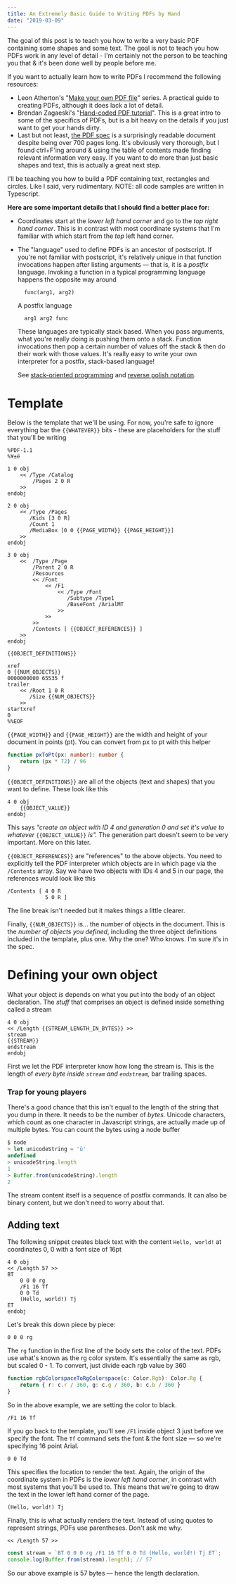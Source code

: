 ```yaml
---
title: An Extremely Basic Guide to Writing PDFs by Hand
date: "2019-03-09"
---
```


The goal of this post is to teach you how to write a very basic PDF containing some shapes and some text. The goal is not to teach you how PDFs work in any level of detail - I'm certainly not the person to be teaching you that & it's been done well by people before me.

If you want to actually learn how to write PDFs I recommend the following resources:

- Leon Atherton's "[Make your own PDF file](https://blog.idrsolutions.com/2013/01/understanding-the-pdf-file-format-overview/#helloworld)" series. A practical guide to creating PDFs, although it does lack a lot of detail.
- Brendan Zagaeski's "[Hand-coded PDF tutorial](https://brendanzagaeski.appspot.com/0005.html)". This is a great intro to some of the specifics of PDFs, but is a bit heavy on the details if you just want to get your hands dirty.
- Last but not least, [the PDF spec](https://www.adobe.com/content/dam/acom/en/devnet/pdf/pdfs/PDF32000_2008.pdf) is a surprisingly readable document despite being over 700 pages long. It's obviously very thorough, but I found ctrl+F'ing around & using the table of contents made finding relevant information very easy. If you want to do more than just basic shapes and text, this is actually a great next step.

I'll be teaching you how to build a PDF containing text, rectangles and circles. Like I said, very rudimentary. NOTE: all code samples are written in Typescript.

**Here are some important details that I should find a better place for:**

- Coordinates start at the _lower left hand corner_ and go to the _top right hand corner_. This is in contrast with most coordinate systems that I'm familiar with which start from the _top_ left hand corner.
- The "language" used to define PDFs is an ancestor of postscript. If you're not familiar with postscript, it's relatively unique in that function invocations happen after listing arguments — that is, it is a _postfix_ language. Invoking a function in a typical programming language happens the opposite way around

        func(arg1, arg2)

  A postfix language

        arg1 arg2 func

  These languages are typically stack based. When you pass arguments, what you're really doing is pushing them onto a stack. Function invocations then pop a certain number of values off the stack & then do their work with those values. It's really easy to write your own interpreter for a postfix, stack-based language!

  See [stack-oriented programming](https://en.wikipedia.org/wiki/Stack-oriented_programming) and [reverse polish notation](https://en.wikipedia.org/wiki/Reverse_Polish_notation).

# Template

Below is the template that we'll be using. For now, you're safe to ignore everything bar the `{{WHATEVER}}` bits - these are placeholders for the stuff that you'll be writing

```
%PDF-1.1
%¥±ë

1 0 obj
    << /Type /Catalog
        /Pages 2 0 R
    >>
endobj

2 0 obj
    << /Type /Pages
       /Kids [3 0 R]
       /Count 1
       /MediaBox [0 0 {{PAGE_WIDTH}} {{PAGE_HEIGHT}}]
    >>
endobj

3 0 obj
    <<  /Type /Page
        /Parent 2 0 R
        /Resources
        << /Font
            << /F1
                << /Type /Font
                   /Subtype /Type1
                   /BaseFont /ArialMT
                >>
            >>
        >>
        /Contents [ {{OBJECT_REFERENCES}} ]
    >>
endobj

{{OBJECT_DEFINITIONS}}

xref
0 {{NUM_OBJECTS}}
0000000000 65535 f
trailer
    << /Root 1 0 R
       /Size {{NUM_OBJECTS}}
    >>
startxref
0
%%EOF
```

`{{PAGE_WIDTH}}` and `{{PAGE_HEIGHT}}` are the width and height of your document in points (pt). You can convert from px to pt with this helper

```typescript
function pxToPt(px: number): number {
    return (px * 72) / 96
}
```

`{{OBJECT_DEFINITIONS}}` are all of the objects (text and shapes) that you want to define. These look like this

```
4 0 obj
    {{OBJECT_VALUE}}
endobj
```

This says _"create an object with ID 4 and generation 0 and set it's value to whatever_ `{{OBJECT_VALUE}}` _is"._ The generation part doesn't seem to be very important. More on this later.

`{{OBJECT_REFERENCES}}` are "references" to the above objects. You need to explicitly tell the PDF interpreter which objects are in which page via the `/Contents` array. Say we have two objects with IDs 4 and 5 in our page, the references would look like this

```
/Contents [ 4 0 R
            5 0 R ]
```

The line break isn't needed but it makes things a little clearer.

Finally, `{{NUM_OBJECTS}}` is... the number of objects in the document. This is the _number of objects you defined_, including the three object definitions included in the template, plus one. Why the one? Who knows. I'm sure it's in the spec.

# Defining your own object

What your object _is_ depends on what you put into the body of an object declaration. The _stuff_ that comprises an object is defined inside something called a stream

```
4 0 obj
<< /Length {{STREAM_LENGTH_IN_BYTES}} >>
stream
{{STREAM}}
endstream
endobj
```

First we let the PDF interpreter know how long the stream is. This is the length of _every byte inside `stream` and `endstream`,_ bar trailing spaces.

### Trap for young players

There's a good chance that this isn't equal to the length of the string that you dump in there. It needs to be the number of _bytes._ Unicode characters, which count as one character in Javascript strings, are actually made up of multiple bytes. You can count the bytes using a node buffer

```typescript
$ node
> let unicodeString = 'ü'
undefined
> unicodeString.length
1
> Buffer.from(unicodeString).length
2
```

The stream content itself is a sequence of postfix commands. It can also be binary content, but we don't need to worry about that.

## Adding text

The following snippet creates black text with the content `Hello, world!` at coordinates 0, 0 with a font size of 16pt

```
4 0 obj
<< /Length 57 >>
BT
    0 0 0 rg
    /F1 16 Tf
    0 0 Td
    (Hello, world!) Tj
ET
endobj
```

Let's break this down piece by piece:

`0 0 0 rg`

The `rg` function in the first line of the body sets the color of the text. PDFs use what's known as the rg color system. It's essentially the same as rgb, but scaled 0 - 1. To convert, just divide each rgb value by 360

```typescript
function rgbColorspaceToRgColorspace(c: Color.Rgb): Color.Rg {
    return { r: c.r / 360, g: c.g / 360, b: c.b / 360 }
}
```

So in the above example, we are setting the color to black.

`/F1 16 Tf`

If you go back to the template, you'll see `/F1` inside object 3 just before we specify the font. The `Tf` command sets the font & the font size — so we're specifying 16 point Arial.

`0 0 Td`

This specifies the location to render the text. Again, the origin of the coordinate system in PDFs is the _lower left hand corner_, in contrast with most systems that you'll be used to. This means that we're going to draw the text in the lower left hand corner of the page.

`(Hello, world!) Tj`

Finally, this is what actually renders the text. Instead of using quotes to represent strings, PDFs use parentheses. Don't ask me why.

`<< /Length 57 >>`

```typescript
const stream = `BT 0 0 0 rg /F1 16 Tf 0 0 Td (Hello, world!) Tj ET`;
console.log(Buffer.from(stream).length); // 57
```

So our above example is 57 bytes — hence the length declaration.



